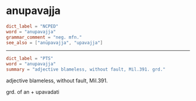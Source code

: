# anupavajja

``` toml
dict_label = "NCPED"
word = "anupavajja"
grammar_comment = "neg. mfn."
see_also = ["anūpavajja", "upavajja"]
```

--------------------

``` toml
dict_label = "PTS"
word = "anupavajja"
summary = "adjective blameless, without fault, Mil.391. grd."
```

adjective blameless, without fault, Mil.391.

grd. of an \+ upavadati

